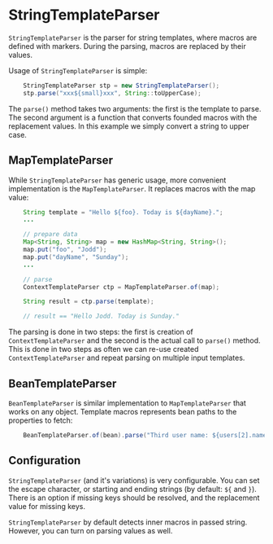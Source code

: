 # StringTemplateParser

`StringTemplateParser` is the parser for string templates, where macros are
defined with markers. During the parsing, macros are replaced by
their values.

Usage of `StringTemplateParser` is simple:

~~~~~ java
    StringTemplateParser stp = new StringTemplateParser();
    stp.parse("xxx${small}xxx", String::toUpperCase);
~~~~~

The `parse()` method takes two arguments: the first is the template to parse. The second argument is a function that converts founded macros with the replacement values. In this example we simply convert a string to upper case.


## MapTemplateParser

While `StringTemplateParser` has generic usage, more convenient implementation is the `MapTemplateParser`. It replaces macros with the map value:

~~~~~ java
    String template = "Hello ${foo}. Today is ${dayName}.";
    ...

    // prepare data
    Map<String, String> map = new HashMap<String, String>();
    map.put("foo", "Jodd");
    map.put("dayName", "Sunday");
    ...

    // parse
    ContextTemplateParser ctp = MapTemplateParser.of(map);

    String result = ctp.parse(template);

    // result == "Hello Jodd. Today is Sunday."
~~~~~

The parsing is done in two steps: the first is creation of `ContextTemplateParser` and the second is the actual call to `parse()` method. This is done in two steps as often we can re-use created `ContextTemplateParser` and repeat parsing on multiple input templates.


## BeanTemplateParser

`BeanTemplateParser` is similar implementation to `MapTemplateParser` that works on any object. Template macros represents bean paths to the properties to fetch:

~~~~~ java
    BeanTemplateParser.of(bean).parse("Third user name: ${users[2].name}");
~~~~~

## Configuration

`StringTemplateParser` (and it's variations) is very configurable. You can set the escape
character, or starting and ending strings (by default: `${` and `}`).
There is an option if missing keys should be resolved, and the
replacement value for missing keys.

`StringTemplateParser` by default detects inner macros in passed string.
However, you can turn on parsing values as well.